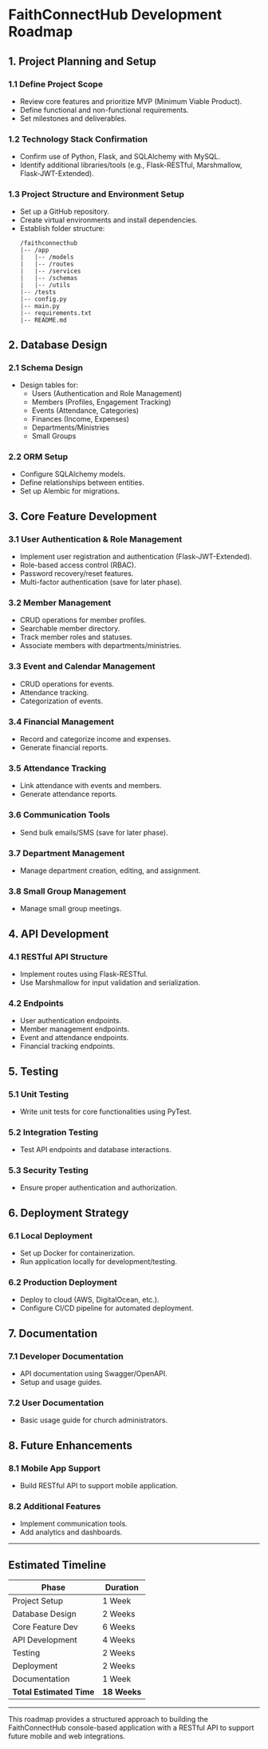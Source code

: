 # FaithConnectHub Development Roadmap

## 1. Project Planning and Setup

### 1.1 Define Project Scope

- Review core features and prioritize MVP (Minimum Viable Product).
- Define functional and non-functional requirements.
- Set milestones and deliverables.

### 1.2 Technology Stack Confirmation

- Confirm use of Python, Flask, and SQLAlchemy with MySQL.
- Identify additional libraries/tools (e.g., Flask-RESTful, Marshmallow, Flask-JWT-Extended).

### 1.3 Project Structure and Environment Setup

- Set up a GitHub repository.
- Create virtual environments and install dependencies.
- Establish folder structure:
  ```
  /faithconnecthub
  |-- /app
  |   |-- /models
  |   |-- /routes
  |   |-- /services
  |   |-- /schemas
  |   |-- /utils
  |-- /tests
  |-- config.py
  |-- main.py
  |-- requirements.txt
  |-- README.md
  ```

## 2. Database Design

### 2.1 Schema Design

- Design tables for:
  - Users (Authentication and Role Management)
  - Members (Profiles, Engagement Tracking)
  - Events (Attendance, Categories)
  - Finances (Income, Expenses)
  - Departments/Ministries
  - Small Groups

### 2.2 ORM Setup

- Configure SQLAlchemy models.
- Define relationships between entities.
- Set up Alembic for migrations.

## 3. Core Feature Development

### 3.1 User Authentication & Role Management

- Implement user registration and authentication (Flask-JWT-Extended).
- Role-based access control (RBAC).
- Password recovery/reset features.
- Multi-factor authentication (save for later phase).

### 3.2 Member Management

- CRUD operations for member profiles.
- Searchable member directory.
- Track member roles and statuses.
- Associate members with departments/ministries.

### 3.3 Event and Calendar Management

- CRUD operations for events.
- Attendance tracking.
- Categorization of events.

### 3.4 Financial Management

- Record and categorize income and expenses.
- Generate financial reports.

### 3.5 Attendance Tracking

- Link attendance with events and members.
- Generate attendance reports.

### 3.6 Communication Tools

- Send bulk emails/SMS (save for later phase).

### 3.7 Department Management

- Manage department creation, editing, and assignment.

### 3.8 Small Group Management

- Manage small group meetings.

## 4. API Development

### 4.1 RESTful API Structure

- Implement routes using Flask-RESTful.
- Use Marshmallow for input validation and serialization.

### 4.2 Endpoints

- User authentication endpoints.
- Member management endpoints.
- Event and attendance endpoints.
- Financial tracking endpoints.

## 5. Testing

### 5.1 Unit Testing

- Write unit tests for core functionalities using PyTest.

### 5.2 Integration Testing

- Test API endpoints and database interactions.

### 5.3 Security Testing

- Ensure proper authentication and authorization.

## 6. Deployment Strategy

### 6.1 Local Deployment

- Set up Docker for containerization.
- Run application locally for development/testing.

### 6.2 Production Deployment

- Deploy to cloud (AWS, DigitalOcean, etc.).
- Configure CI/CD pipeline for automated deployment.

## 7. Documentation

### 7.1 Developer Documentation

- API documentation using Swagger/OpenAPI.
- Setup and usage guides.

### 7.2 User Documentation

- Basic usage guide for church administrators.

## 8. Future Enhancements

### 8.1 Mobile App Support

- Build RESTful API to support mobile application.

### 8.2 Additional Features

- Implement communication tools.
- Add analytics and dashboards.

---

## Estimated Timeline

| Phase                    | Duration     |
| ------------------------ | ------------ |
| Project Setup            | 1 Week       |
| Database Design          | 2 Weeks      |
| Core Feature Dev         | 6 Weeks      |
| API Development          | 4 Weeks      |
| Testing                  | 2 Weeks      |
| Deployment               | 2 Weeks      |
| Documentation            | 1 Week       |
| **Total Estimated Time** | **18 Weeks** |

---

This roadmap provides a structured approach to building the FaithConnectHub console-based application with a RESTful API to support future mobile and web integrations.

